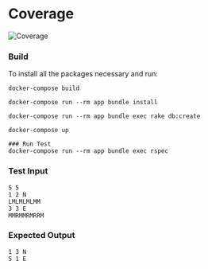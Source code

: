 # Coverage
![Coverage](https://github.com/sergiohc/roverbit/workflows/CI/badge.svg)

### Build
To install all the packages necessary and run:
```shell
docker-compose build

docker-compose run --rm app bundle install

docker-compose run --rm app bundle exec rake db:create

docker-compose up

### Run Test
docker-compose run --rm app bundle exec rspec
```

### Test Input
```shell
5 5
1 2 N
LMLMLMLMM
3 3 E
MMRMMRMRRM
```
### Expected Output
```shell
1 3 N
5 1 E
```
